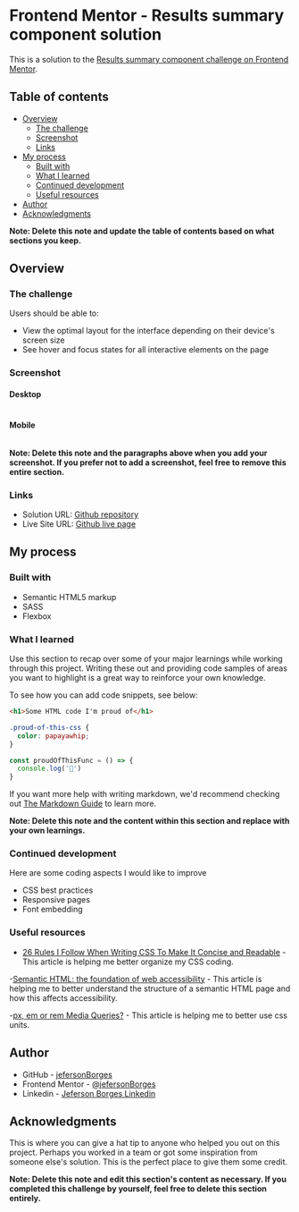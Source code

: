 # Frontend Mentor - Results summary component solution

This is a solution to the [Results summary component challenge on Frontend Mentor](https://www.frontendmentor.io/challenges/results-summary-component-CE_K6s0maV).

## Table of contents

- [Overview](#overview)
  - [The challenge](#the-challenge)
  - [Screenshot](#screenshot)
  - [Links](#links)
- [My process](#my-process)
  - [Built with](#built-with)
  - [What I learned](#what-i-learned)
  - [Continued development](#continued-development)
  - [Useful resources](#useful-resources)
- [Author](#author)
- [Acknowledgments](#acknowledgments)

**Note: Delete this note and update the table of contents based on what sections you keep.**

## Overview

### The challenge

Users should be able to:

- View the optimal layout for the interface depending on their device's screen size
- See hover and focus states for all interactive elements on the page

### Screenshot

#### Desktop

![]()

#### Mobile

![]()

**Note: Delete this note and the paragraphs above when you add your screenshot. If you prefer not to add a screenshot, feel free to remove this entire section.**

### Links

- Solution URL: [Github repository](https://github.com/jefersonBorges/fem-results_summary_component)
- Live Site URL: [Github live page](https://jefersonborges.github.io/fem-results_summary_component/)

## My process

### Built with

- Semantic HTML5 markup
- SASS
- Flexbox

### What I learned

Use this section to recap over some of your major learnings while working through this project. Writing these out and providing code samples of areas you want to highlight is a great way to reinforce your own knowledge.

To see how you can add code snippets, see below:

```html
<h1>Some HTML code I'm proud of</h1>
```
```css
.proud-of-this-css {
  color: papayawhip;
}
```
```js
const proudOfThisFunc = () => {
  console.log('🎉')
}
```

If you want more help with writing markdown, we'd recommend checking out [The Markdown Guide](https://www.markdownguide.org/) to learn more.

**Note: Delete this note and the content within this section and replace with your own learnings.**

### Continued development

Here are some coding aspects I would like to improve

- CSS best practices
- Responsive pages
- Font embedding

### Useful resources

- [26 Rules I Follow When Writing CSS To Make It Concise and Readable](https://arbaouimehdi.medium.com/26-rules-i-follow-when-writing-css-to-make-it-concise-and-readable-b56547a345b4) - This article is helping me better organize my CSS coding.

-[Semantic HTML: the foundation of web accessibility](https://uxdesign.cc/semantic-html-the-foundation-of-web-accessibility-e5bbecad7c17) - This article is helping me to better understand the structure of a semantic HTML page and how this affects accessibility.

-[px, em or rem Media Queries?](https://zellwk.com/blog/media-query-units/) - This article is helping me to better use css units.

## Author

- GitHub - [jefersonBorges](https://github.com/jefersonBorges/jefersonBorges)
- Frontend Mentor - [@jefersonBorges](https://www.frontendmentor.io/profile/jefersonBorges)
- Linkedin - [Jeferson Borges Linkedin](https://www.linkedin.com/in/jeferson-borges-543b34229)

## Acknowledgments

This is where you can give a hat tip to anyone who helped you out on this project. Perhaps you worked in a team or got some inspiration from someone else's solution. This is the perfect place to give them some credit.

**Note: Delete this note and edit this section's content as necessary. If you completed this challenge by yourself, feel free to delete this section entirely.**
